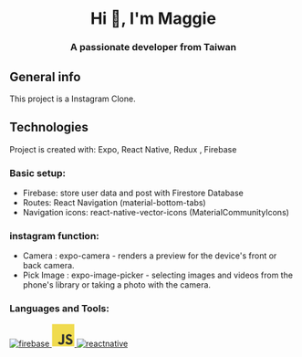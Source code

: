 <h1 align="center">Hi 👋, I'm Maggie</h1>
<h3 align="center">A passionate developer from Taiwan</h3>

## General info

This project is a Instagram Clone.

<!-- <img src="https://maggiepractice.s3.amazonaws.com/quotegenerator2.gif" width="600" /> -->

<!-- Website Demo✨: https://105306005.github.io/Quote-practice/ -->

## Technologies

Project is created with: Expo, React Native, Redux , Firebase

### Basic setup:
- Firebase: store user data and post with Firestore Database
- Routes: React Navigation (material-bottom-tabs)
- Navigation icons: react-native-vector-icons (MaterialCommunityIcons)

### instagram function:
- Camera : expo-camera - renders a preview for the device's front or back camera.
- Pick Image : expo-image-picker - selecting images and videos from the phone's library or taking a photo with the camera.


<h3 align="left">Languages and Tools:</h3>
<p align="left"> <a href="https://firebase.google.com/" target="_blank"> <img src="https://www.vectorlogo.zone/logos/firebase/firebase-icon.svg" alt="firebase" width="40" height="40"/> </a> <a href="https://developer.mozilla.org/en-US/docs/Web/JavaScript" target="_blank"> <img src="https://raw.githubusercontent.com/devicons/devicon/master/icons/javascript/javascript-original.svg" alt="javascript" width="40" height="40"/> </a> <a href="https://reactnative.dev/" target="_blank"> <img src="https://reactnative.dev/img/header_logo.svg" alt="reactnative" width="40" height="40"/> </a> </p>
